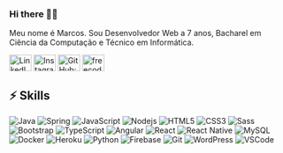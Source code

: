 ### Hi there 👋🏽

Meu nome é Marcos. Sou Desenvolvedor Web a 7 anos, Bacharel em Ciência da Computação e Técnico em Informática.

<p align="left">
<a href="https://linkedin.com/in/marcos-costa-braga" target="blank"><img align="center" src="https://cdn.jsdelivr.net/npm/simple-icons@3.0.1/icons/linkedin.svg" alt="LinkedIn: marcos-costa-braga" height="30" width="40" /></a>
<a href="https://instagram.com/marcos_costa_braga" target="blank"><img align="center" src="https://cdn.jsdelivr.net/npm/simple-icons@3.0.1/icons/instagram.svg" alt="Instagram: marcos_costa_braga" height="30" width="40" /></a>
<a href="https://www.github.com/marcos-costa-braga" target="blank"><img align="center" src="https://cdn.jsdelivr.net/npm/simple-icons@3.0.1/icons/github.svg" alt="GitHub: marcos-costa-braga" height="30" width="40" /></a>
<a href="https://www.freecodecamp.org/marcos-costa-braga" target="blank"><img align="center" src="https://cdn.jsdelivr.net/npm/simple-icons@3.0.1/icons/freecodecamp.svg" alt="freecodecamp: marcos-costa-braga" height="30" width="40" /></a>
</p>

## ⚡ Skills

![Java](https://img.shields.io/badge/-Java-007396?style=flat-square&logo=java)
![Spring](https://img.shields.io/badge/-Spring-6DB33F?style=flat-square&logo=spring&logoColor=white)
![JavaScript](https://img.shields.io/badge/-JavaScript-black?style=flat-square&logo=javascript)
![Nodejs](https://img.shields.io/badge/-Nodejs-339933?style=flat-square&logo=Node.js&logoColor=white)
![HTML5](https://img.shields.io/badge/-HTML5-E34F26?style=flat-square&logo=html5&logoColor=white)
![CSS3](https://img.shields.io/badge/-CSS3-1572B6?style=flat-square&logo=css3)
![Sass](https://img.shields.io/badge/-Sass-CC6699?style=flat-square&logo=sass&logoColor=white)
![Bootstrap](https://img.shields.io/badge/-Bootstrap-563D7C?style=flat-square&logo=bootstrap)
![TypeScript](https://img.shields.io/badge/-TypeScript-007ACC?style=flat-square&logo=typescript)
![Angular](https://img.shields.io/badge/-Angular-DD0031?style=flat-square&logo=angular)
![React](https://img.shields.io/badge/-React-61DAFB?style=flat-square&logo=React&logoColor=black)
![React Native](https://img.shields.io/badge/-React%20Native-61DAFB?style=flat-square&logo=React&logoColor=black)
![MySQL](https://img.shields.io/badge/-MySQL-4479A1?style=flat-square&logo=mysql&logoColor=white)
![Docker](https://img.shields.io/badge/-Docker-2496ED?style=flat-square&logo=docker&logoColor=white)
![Heroku](https://img.shields.io/badge/-Heroku-430098?style=flat-square&logo=Heroku&logoColor=white)
![Python](https://img.shields.io/badge/-Python-3776AB?style=flat-square&logo=Python&logoColor=white)
![Firebase](https://img.shields.io/badge/Firebase-FFCA28?style=flat-square&logo=firebase&logoColor=white)
![Git](https://img.shields.io/badge/-Git-black?style=flat-square&logo=git)
![WordPress](https://img.shields.io/badge/-WordPress-21759B?style=flat-square&logo=WordPress&logoColor=white)
![VSCode](https://img.shields.io/badge/-VSCode-007ACC?style=flat-square&logo=visual-studio-code&logoColor=white)

